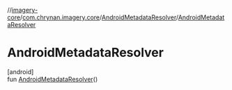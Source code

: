 //[imagery-core](../../../index.md)/[com.chrynan.imagery.core](../index.md)/[AndroidMetadataResolver](index.md)/[AndroidMetadataResolver](-android-metadata-resolver.md)

# AndroidMetadataResolver

[android]\
fun [AndroidMetadataResolver](-android-metadata-resolver.md)()
